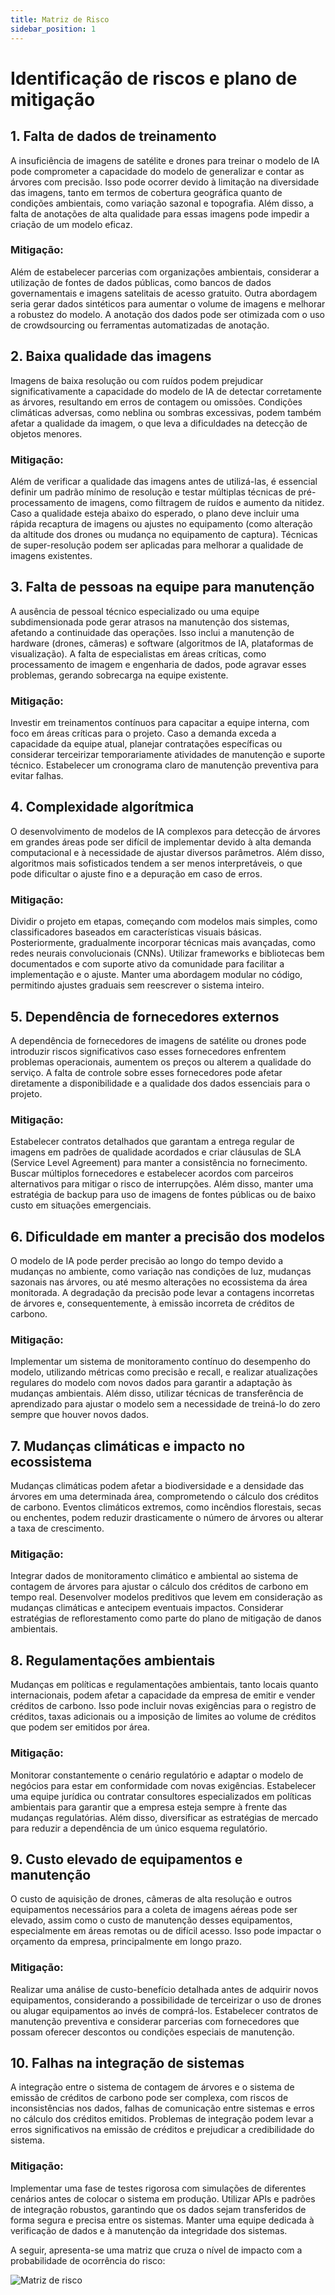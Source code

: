 ```yaml
---
title: Matriz de Risco
sidebar_position: 1
--- 
```


# Identificação de riscos e plano de mitigação

## 1. Falta de dados de treinamento
A insuficiência de imagens de satélite e drones para treinar o modelo de IA pode comprometer a capacidade do modelo de generalizar e contar as árvores com precisão. Isso pode ocorrer devido à limitação na diversidade das imagens, tanto em termos de cobertura geográfica quanto de condições ambientais, como variação sazonal e topografia. Além disso, a falta de anotações de alta qualidade para essas imagens pode impedir a criação de um modelo eficaz.

### Mitigação:
Além de estabelecer parcerias com organizações ambientais, considerar a utilização de fontes de dados públicas, como bancos de dados governamentais e imagens satelitais de acesso gratuito. Outra abordagem seria gerar dados sintéticos para aumentar o volume de imagens e melhorar a robustez do modelo. A anotação dos dados pode ser otimizada com o uso de crowdsourcing ou ferramentas automatizadas de anotação.

## 2. Baixa qualidade das imagens
Imagens de baixa resolução ou com ruídos podem prejudicar significativamente a capacidade do modelo de IA de detectar corretamente as árvores, resultando em erros de contagem ou omissões. Condições climáticas adversas, como neblina ou sombras excessivas, podem também afetar a qualidade da imagem, o que leva a dificuldades na detecção de objetos menores.

### Mitigação:
Além de verificar a qualidade das imagens antes de utilizá-las, é essencial definir um padrão mínimo de resolução e testar múltiplas técnicas de pré-processamento de imagens, como filtragem de ruídos e aumento da nitidez. Caso a qualidade esteja abaixo do esperado, o plano deve incluir uma rápida recaptura de imagens ou ajustes no equipamento (como alteração da altitude dos drones ou mudança no equipamento de captura). Técnicas de super-resolução podem ser aplicadas para melhorar a qualidade de imagens existentes.

## 3. Falta de pessoas na equipe para manutenção
A ausência de pessoal técnico especializado ou uma equipe subdimensionada pode gerar atrasos na manutenção dos sistemas, afetando a continuidade das operações. Isso inclui a manutenção de hardware (drones, câmeras) e software (algoritmos de IA, plataformas de visualização). A falta de especialistas em áreas críticas, como processamento de imagem e engenharia de dados, pode agravar esses problemas, gerando sobrecarga na equipe existente.

### Mitigação:
Investir em treinamentos contínuos para capacitar a equipe interna, com foco em áreas críticas para o projeto. Caso a demanda exceda a capacidade da equipe atual, planejar contratações específicas ou considerar terceirizar temporariamente atividades de manutenção e suporte técnico. Estabelecer um cronograma claro de manutenção preventiva para evitar falhas.

## 4. Complexidade algorítmica
O desenvolvimento de modelos de IA complexos para detecção de árvores em grandes áreas pode ser difícil de implementar devido à alta demanda computacional e à necessidade de ajustar diversos parâmetros. Além disso, algoritmos mais sofisticados tendem a ser menos interpretáveis, o que pode dificultar o ajuste fino e a depuração em caso de erros.

### Mitigação:
Dividir o projeto em etapas, começando com modelos mais simples, como classificadores baseados em características visuais básicas. Posteriormente, gradualmente incorporar técnicas mais avançadas, como redes neurais convolucionais (CNNs). Utilizar frameworks e bibliotecas bem documentados e com suporte ativo da comunidade para facilitar a implementação e o ajuste. Manter uma abordagem modular no código, permitindo ajustes graduais sem reescrever o sistema inteiro.

## 5. Dependência de fornecedores externos
A dependência de fornecedores de imagens de satélite ou drones pode introduzir riscos significativos caso esses fornecedores enfrentem problemas operacionais, aumentem os preços ou alterem a qualidade do serviço. A falta de controle sobre esses fornecedores pode afetar diretamente a disponibilidade e a qualidade dos dados essenciais para o projeto.

### Mitigação:
Estabelecer contratos detalhados que garantam a entrega regular de imagens em padrões de qualidade acordados e criar cláusulas de SLA (Service Level Agreement) para manter a consistência no fornecimento. Buscar múltiplos fornecedores e estabelecer acordos com parceiros alternativos para mitigar o risco de interrupções. Além disso, manter uma estratégia de backup para uso de imagens de fontes públicas ou de baixo custo em situações emergenciais.

## 6. Dificuldade em manter a precisão dos modelos
O modelo de IA pode perder precisão ao longo do tempo devido a mudanças no ambiente, como variação nas condições de luz, mudanças sazonais nas árvores, ou até mesmo alterações no ecossistema da área monitorada. A degradação da precisão pode levar a contagens incorretas de árvores e, consequentemente, à emissão incorreta de créditos de carbono.

### Mitigação:
Implementar um sistema de monitoramento contínuo do desempenho do modelo, utilizando métricas como precisão e recall, e realizar atualizações regulares do modelo com novos dados para garantir a adaptação às mudanças ambientais. Além disso, utilizar técnicas de transferência de aprendizado para ajustar o modelo sem a necessidade de treiná-lo do zero sempre que houver novos dados.

## 7. Mudanças climáticas e impacto no ecossistema
Mudanças climáticas podem afetar a biodiversidade e a densidade das árvores em uma determinada área, comprometendo o cálculo dos créditos de carbono. Eventos climáticos extremos, como incêndios florestais, secas ou enchentes, podem reduzir drasticamente o número de árvores ou alterar a taxa de crescimento.

### Mitigação:
Integrar dados de monitoramento climático e ambiental ao sistema de contagem de árvores para ajustar o cálculo dos créditos de carbono em tempo real. Desenvolver modelos preditivos que levem em consideração as mudanças climáticas e antecipem eventuais impactos. Considerar estratégias de reflorestamento como parte do plano de mitigação de danos ambientais.

## 8. Regulamentações ambientais
Mudanças em políticas e regulamentações ambientais, tanto locais quanto internacionais, podem afetar a capacidade da empresa de emitir e vender créditos de carbono. Isso pode incluir novas exigências para o registro de créditos, taxas adicionais ou a imposição de limites ao volume de créditos que podem ser emitidos por área.

### Mitigação:
Monitorar constantemente o cenário regulatório e adaptar o modelo de negócios para estar em conformidade com novas exigências. Estabelecer uma equipe jurídica ou contratar consultores especializados em políticas ambientais para garantir que a empresa esteja sempre à frente das mudanças regulatórias. Além disso, diversificar as estratégias de mercado para reduzir a dependência de um único esquema regulatório.

## 9. Custo elevado de equipamentos e manutenção
O custo de aquisição de drones, câmeras de alta resolução e outros equipamentos necessários para a coleta de imagens aéreas pode ser elevado, assim como o custo de manutenção desses equipamentos, especialmente em áreas remotas ou de difícil acesso. Isso pode impactar o orçamento da empresa, principalmente em longo prazo.

### Mitigação: 
Realizar uma análise de custo-benefício detalhada antes de adquirir novos equipamentos, considerando a possibilidade de terceirizar o uso de drones ou alugar equipamentos ao invés de comprá-los. Estabelecer contratos de manutenção preventiva e considerar parcerias com fornecedores que possam oferecer descontos ou condições especiais de manutenção.

## 10. Falhas na integração de sistemas
A integração entre o sistema de contagem de árvores e o sistema de emissão de créditos de carbono pode ser complexa, com riscos de inconsistências nos dados, falhas de comunicação entre sistemas e erros no cálculo dos créditos emitidos. Problemas de integração podem levar a erros significativos na emissão de créditos e prejudicar a credibilidade do sistema.

### Mitigação: 
Implementar uma fase de testes rigorosa com simulações de diferentes cenários antes de colocar o sistema em produção. Utilizar APIs e padrões de integração robustos, garantindo que os dados sejam transferidos de forma segura e precisa entre os sistemas. Manter uma equipe dedicada à verificação de dados e à manutenção da integridade dos sistemas.

A seguir, apresenta-se uma matriz que cruza o nível de impacto com a probabilidade de ocorrência do risco:

![Matriz de risco](https://github.com/user-attachments/assets/7bc35379-4a88-4b13-8fab-c330317e2656)

